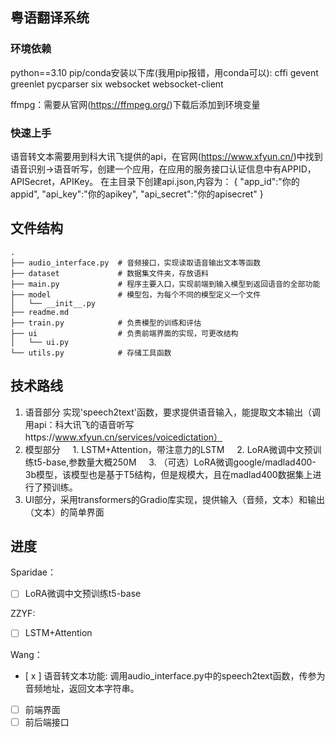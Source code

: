 
## 粤语翻译系统

### 环境依赖
python==3.10
pip/conda安装以下库(我用pip报错，用conda可以):
    cffi
    gevent
    greenlet
    pycparser
    six
    websocket
    websocket-client

ffmpg：需要从官网(https://ffmpeg.org/)下载后添加到环境变量

### 快速上手
语音转文本需要用到科大讯飞提供的api，在官网(https://www.xfyun.cn/)中找到 语音识别->语音听写，创建一个应用，在应用的服务接口认证信息中有APPID，APISecret，APIKey。
在主目录下创建api.json,内容为：
{
    "app_id":"你的appid",
    "api_key":"你的apikey",
    "api_secret":"你的apisecret"
}

## 文件结构


```text
.
├── audio_interface.py  # 音频接口，实现读取语音输出文本等函数
├── dataset             # 数据集文件夹，存放语料
├── main.py             # 程序主要入口，实现前端到输入模型到返回语音的全部功能
├── model               # 模型包，为每个不同的模型定义一个文件
│   └── __init__.py
├── readme.md           
├── train.py            # 负责模型的训练和评估
├── ui                  # 负责前端界面的实现，可更改结构
│   └── ui.py
└── utils.py            # 存储工具函数
```

## 技术路线
1. 语音部分 实现'speech2text'函数，要求提供语音输入，能提取文本输出（调用api：科大讯飞的语音听写https://www.xfyun.cn/services/voicedictation）
2. 模型部分
    1. LSTM+Attention，带注意力的LSTM
    2. LoRA微调中文预训练t5-base,参数量大概250M
    3. （可选）LoRA微调google/madlad400-3b模型，该模型也是基于T5结构，但是规模大，且在madlad400数据集上进行了预训练。
3. UI部分，采用transformers的Gradio库实现，提供输入（音频，文本）和输出（文本）的简单界面


## 进度
Sparidae：
- [ ] LoRA微调中文预训练t5-base

ZZYF:
- [ ] LSTM+Attention

Wang：
- [ x ] 语音转文本功能: 调用audio_interface.py中的speech2text函数，传参为音频地址，返回文本字符串。
- [ ] 前端界面
- [ ] 前后端接口
